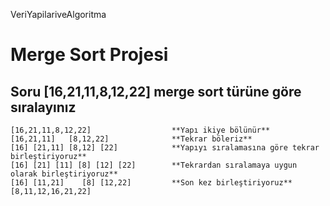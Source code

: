 VeriYapilariveAlgoritma
# Merge Sort Projesi
## Soru [16,21,11,8,12,22] merge sort türüne göre sıralayınız

```
[16,21,11,8,12,22]                  **Yapı ikiye bölünür**
[16,21,11]   [8,12,22]              **Tekrar böleriz**
[16] [21,11] [8,12] [22]            **Yapıyı sıralamasına göre tekrar birleştiriyoruz**
[16] [21] [11] [8] [12] [22]        **Tekrardan sıralamaya uygun olarak birleştiriyoruz**  
[16] [11,21]    [8] [12,22]         **Son kez birleştiriyoruz**
[8,11,12,16,21,22]
```